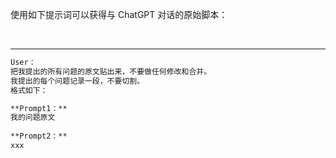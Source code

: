 使用如下提示词可以获得与 ChatGPT 对话的原始脚本：

&emsp;

--- - --

```md
User：
把我提出的所有问题的原文贴出来，不要做任何修改和合并。
我提出的每个问题记录一段，不要切割。
格式如下：  

**Prompt1：** 
我的问题原文   
    
**Prompt2：** 
xxx  
